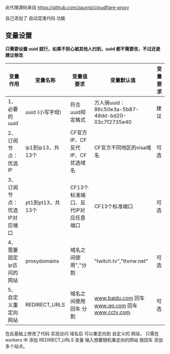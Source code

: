 
此代理源码来自 https://github.com/zaunist/cloudflare-proxy


自己添加了 自动混淆代码 功能



## 变量设置

**只需要设置 uuid 就行，如果不担心被其他人扫到，uuid 都不需要改，不过还是建议修改**

| 变量作用 | 变量名称 | 变量值要求 | 变量默认值 | 变量要求 |
|---------|----------|------------|------------|----------|
| 1、必要的uuid | uuid (小写字母) | 符合uuid规定格式 | 万人骑uuid：86c50e3a-5b87-49dd-bd20-03c7f2735e40 | 建议 |
| 2、订阅节点：优选IP | ip1到ip13，共13个 | CF官方IP、CF反代IP、CF优选域名 | CF官方不同地区的visa域名 | 可选 |
| 3、订阅节点：优选IP对应端口 | pt1到pt13，共13个 | CF13个标准端口、反代IP对应任意端口 | CF13个标准端口 | 可选 |
| 4、需要固定ip访问的网站 | proxydomains | 域名之间使用","分割 | "twitch.tv","ttvnw.net" | 可选 |
| 5、自定义重定向网站 | REDIRECT_URLS | 域名之间使用 回车 分割 | www.baidu.com 回车 www.qq.com 回车 www.cctv.com | 可选 |



在此基础上修改了代码  实现访问 域名后 可以重定向到 自定义的 网站，
只需在workers 中 添加 REDIRECT_URLS 变量 输入想要随机重定向的网站 按回车 添加多个站点。
